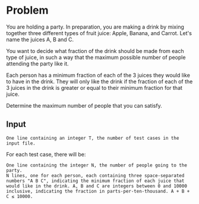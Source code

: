 # Problem

You are holding a party. In preparation, you are making a drink by mixing together three different types of fruit juice: Apple, Banana, and Carrot. Let's name the juices A, B and C.

You want to decide what fraction of the drink should be made from each type of juice, in such a way that the maximum possible number of people attending the party like it.

Each person has a minimum fraction of each of the 3 juices they would like to have in the drink. They will only like the drink if the fraction of each of the 3 juices in the drink is greater or equal to their minimum fraction for that juice.

Determine the maximum number of people that you can satisfy.

## Input

    One line containing an integer T, the number of test cases in the input file.

For each test case, there will be:

    One line containing the integer N, the number of people going to the party.
    N lines, one for each person, each containing three space-separated numbers "A B C", indicating the minimum fraction of each juice that would like in the drink. A, B and C are integers between 0 and 10000 inclusive, indicating the fraction in parts-per-ten-thousand. A + B + C ≤ 10000.
